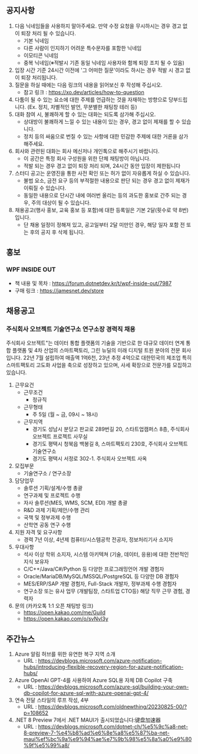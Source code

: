 ## 공지사항

1. 다음 닉네임들을 사용하지 말아주세요. 만약 수정 요청을 무시하시는 경우 경고 없이 퇴장 처리 될 수 있습니다.
   * 기본 닉네임
   * 다른 사람이 인지하기 어려운 특수문자를 포함한 닉네임
   * 이모티콘 닉네임
   * 중복 닉네임(※적발시 기존 동일 닉네임 사용자와 함께 퇴장 조치 될 수 있음)
2. 입장 시간 기준 24시간 이전에 '그 어떠한 질문'이라도 하시는 경우 적발 시 경고 없이 퇴장 처리됩니다.
3. 질문을 하실 때에는 다음 링크의 내용을 읽어보신 후 작성해 주십시오. 
   * 참고 링크 : https://xo.dev/articles/how-to-question
4. 다툼이 될 수 있는 요소에 대한 주제를 언급하는 것을 자재하는 방향으로 당부드립니다.
   (Ex. 정치, 차별적인 발언, 무분별한 채팅창 테러 등)
5. 대화 참여 시, 불쾌하게 할 수 있는 대화는 되도록 삼가해 주십시오.
   * 상대방이 불쾌하게 느낄 수 있는 내용이 있는 경우, 경고 없이 제재를 할 수 있습니다.
   * 정치 등의 싸움으로 번질 수 있는 사항에 대한 민감한 주제에 대한 거론을 삼가해주세요.
6. 회사와 관련된 대화는 회사 메신저나 개인톡으로 해주시기 바랍니다. 
   * 이 공간은 특정 회사 구성원을 위한 단체 채팅방이 아닙니다. 
   * 적발 되는 경우 경고 없이 퇴장 처리 되며, 24시간 동안 입장이 제한됩니다
7. 스터디 공고는 운영진을 통한 사전 확인 또는 허가 없이 자유롭게 하실 수 있습니다.
   * 불법 요소, 금전 요구 등의 부적절한 내용으로 판단 되는 경우 경고 없이 제재가 이뤄질 수 있습니다.
   * 동일한 내용으로 단시간 내에 여러번 올리는 등의 과도한 홍보로 간주 되는 경우, 주의 대상이 될 수 있습니다.
8. 채용공고(행사 홍보, 교육 홍보 등 포함)에 대한 등록일은 기본 2달(횟수로 약 8번)입니다.
   * 단 채용 일정이 정해져 있고, 공고일부터 2달 미만인 경우, 해당 일자 포함 전 또는 후의 공지 후 삭제 됩니다.

## 홍보

### WPF INSIDE OUT
  * 책 내용 및 목차 : https://forum.dotnetdev.kr/t/wpf-inside-out/7987
  * 구매 링크 : https://jamesnet.dev/store

## 채용공고

### 주식회사 오브젝트 기술연구소 연구소장 경력직 채용

주식회사 오브젝트"는 데이터 통합 플랫폼의 기술을 기반으로 한 대규모 데이터 연계 통합 플랫폼 및 4차 산업의 스마트팩토리, 그린 뉴딜의 미래 디지털 트윈 분야의 전문 회사입니다.
22년 7월 설립하여 매출액 1억6천, 23년 추정 4억으로 대한민국의 제조업 특히 스마트팩토리 고도화 사업을 축으로 성장하고 있으며, 사세 확장으로 전문가를 모집하고 있습니다.

1. 근무요건
   * 근무조건 
     * 정규직
   * 근무형태 
     * 주 5일 (월 ~ 금, 09시 ~ 18시)
   * 근무지역 
     * 경기도 성남시 분당고 판교로 289번길 20, 스타트업캠퍼스 8층, 주식회사 오브젝트 프로젝트 사무실 
     * 경기도 평택시 청북읍 백봉길 8, 스마트팩토리 230호, 주식회사 오브젝트 기술연구소 
     * 경기도 평택시 서정로 302-1. 주식회사 오브젝트 사옥
2. 모집부문
   * 기술연구소 / 연구소장 
3. 담당업무
   * 솔루션 기획/설계/수행 총괄
   * 연구과제 및 프로젝트 수행
   * 자사 솔루션(MES, WMS, SCM, EDI) 개발 총괄
   * R&D 과제 기획/제안/수행 관리
   * 국책 및 정부과제 수행
   * 산학연 공동 연구 수행
4. 지원 자격 및 요구사항 
   * 경력 7년 이상, 4년제 컴퓨터/시스템공학 전공자, 정보처리기사 소지자
5. 우대사항
   * 석사 이상 학위 소지자, 시스템 아키텍쳐 (기술, 데이터, 응용)에 대한 전반적인 지식 보유자
   * C/C++/Java/C#/Python 등 다양한 프로그래밍언어 개발 경험자
   * Oracle/MariaDB/MySQL/MSSQL/PostgreSQL 등 다양한 DB 경험자
   * MES/ERP/SAP 개발 경험자, Full-Stack 개발자, 정부과제 수행 경험자
   * 연구소장 또는 유사 업무 (개발팀장, 스타트업 CTO등) 해당 직무 근무 경험, 경력자
6. 문의 (카카오톡 1:1 오픈 채팅방 링크)
   * https://open.kakao.com/me/Guild
   * https://open.kakao.com/o/svNvl3y

## 주간뉴스

1. Azure 알림 허브를 위한 유연한 복구 지역 소개
   * URL : https://devblogs.microsoft.com/azure-notification-hubs/introducing-flexible-recovery-region-for-azure-notification-hubs/
2. Azure OpenAI GPT-4를 사용하여 Azure SQL용 자체 DB Copilot 구축
   * URL : https://devblogs.microsoft.com/azure-sql/building-your-own-db-copilot-for-azure-sql-with-azure-openai-gpt-4/
3. 연속 전달 스타일의 루프 작성, 4부
   * URL : https://devblogs.microsoft.com/oldnewthing/20230825-00/?p=108652
4. .NET 8 Preview 7에서 .NET MAUI가 출시되었습니다:键盘加速器
   * URL : https://devblogs.microsoft.com/dotnet-ch/%e5%9c%a8-net-8-preview-7-%e4%b8%ad%e6%8e%a8%e5%87%ba-net-maui%ef%bc%9a%e9%94%ae%e7%9b%98%e5%8a%a0%e9%80%9f%e5%99%a8/